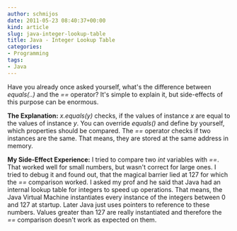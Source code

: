```yaml
---
author: schmijos
date: 2011-05-23 08:40:37+00:00
kind: article
slug: java-integer-lookup-table
title: Java - Integer Lookup Table
categories:
- Programming
tags:
- Java
---
```


Have you already once asked yourself, what's the difference between _equals(..)_ and the _==_ operator? It's simple to explain it, but side-effects of this purpose can be enormous.

**The Explanation:**
_x.equals(y)_ checks, if the values of instance _x_ are equal to the values of instance _y_. You can override _equals()_ and define by yourself, which properties should be compared.
The _==_ operator checks if two instances are the same. That means, they are stored at the same address in memory.

**My Side-Effect Experience:**
I tried to compare two _int_ variables with _==_. That worked well for small numbers, but wasn't correct for large ones. I tried to debug it and found out, that the magical barrier lied at 127 for which the _==_ comparison worked. I asked my prof and he said that Java had an internal lookup table for integers to speed up operations. That means, the Java Virtual Machine instantiates every instance of the integers between 0 and 127 at startup. Later Java just uses pointers to reference to these numbers. Values greater than 127 are really instantiated and therefore the _==_ comparison doesn't work as expected on them.
